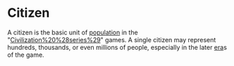 # Citizen

A citizen is the basic unit of [population](population) in the "[Civilization%20%28series%29](Civilization)" games. A single citizen may represent hundreds, thousands, or even millions of people, especially in the later [era](era)s of the game.